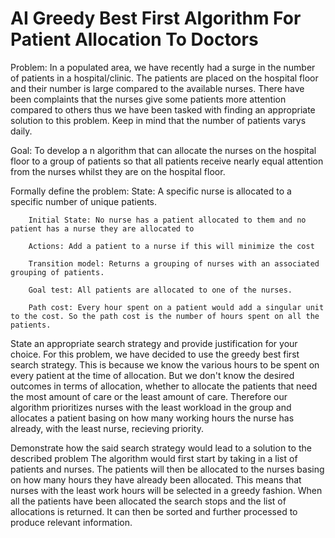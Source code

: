 # AI Greedy Best First Algorithm For Patient Allocation To Doctors

Problem:
	    In a populated area, we have recently had a surge in the number of patients in a hospital/clinic. The patients are placed on the hospital floor and their number is large compared to the available nurses. There have been complaints that the nurses give some patients more attention compared to others thus we have been tasked with finding an appropriate solution to this problem. Keep in mind that the number of patients varys daily.
	
Goal:
		To develop a n algorithm that can allocate the nurses on the hospital floor to a group of patients so that all patients receive nearly equal attention from the nurses whilst they are on the hospital floor.
		
Formally define the problem:
		State: A specific nurse is allocated to a specific number of unique patients.
		
		Initial State: No nurse has a patient allocated to them and no patient has a nurse they are allocated to
		
		Actions: Add a patient to a nurse if this will minimize the cost 
		
		Transition model: Returns a grouping of nurses with an associated grouping of patients.
		
		Goal test: All patients are allocated to one of the nurses.
		
		Path cost: Every hour spent on a patient would add a singular unit to the cost. So the path cost is the number of hours spent on all the patients.
		
State an appropriate search strategy and provide justification for your choice.
		For this problem, we have decided to use the greedy best first search strategy. This is because we know the various hours to be spent on every patient at the time of allocation. But we don't know the desired outcomes in terms of allocation, whether to allocate the patients that need the most amount of care or the least amount of care. Therefore our algorithm prioritizes nurses with the least workload in the group and allocates a patient basing on how many working hours the nurse has already, with the least nurse, recieving priority.
		
Demonstrate how the said search strategy would lead to a solution to the described problem
		The algorithm would first start by taking in a list of patients and nurses. The patients will then be allocated to the nurses basing on how many hours they have already been allocated. This means that nurses with the least work hours will be selected in a greedy fashion. When all the patients have been allocated the search stops and the list of allocations is returned. It can then be sorted and further processed to produce relevant information.